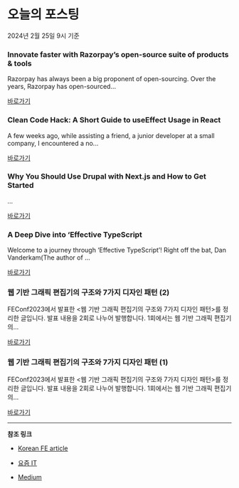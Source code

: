 # 오늘의 포스팅 
2024년 2월 25일 9시 기준 

### Innovate faster with Razorpay’s open-source suite of products & tools 

 Razorpay has always been a big proponent of open-sourcing. Over the years, Razorpay has open-sourced... 

 [바로가기](https://medium.com/m/signin?actionUrl=https%3A%2F%2Fmedium.com%2F_%2Fbookmark%2Fp%2F6d499e7b6a22&operation=register&redirect=https%3A%2F%2Fengineering.razorpay.com%2Finnovate-faster-with-razorpays-open-source-suite-of-products-tools-6d499e7b6a22&source=---------0-84----------frontend------bookmark_preview----9b4b82aa_b7c0_441c_af53_65523f5b8263-------) 

### Clean Code Hack: A Short Guide to useEffect Usage in React 

 A few weeks ago, while assisting a friend, a junior developer at a small company, I encountered a no... 

 [바로가기](https://medium.com/m/signin?actionUrl=https%3A%2F%2Fmedium.com%2F_%2Fbookmark%2Fp%2Fa0a75d189fdc&operation=register&redirect=https%3A%2F%2Fitnext.io%2Fclean-code-hack-a-short-guide-to-useeffect-usage-in-react-a0a75d189fdc&source=---------0-84----------reactjs------bookmark_preview----dc67dc42_48c2_401b_a290_338ce282311b-------) 

### Why You Should Use Drupal with Next.js and How to Get Started 

 ... 

 [바로가기](https://medium.com/m/signin?actionUrl=https%3A%2F%2Fmedium.com%2F_%2Fbookmark%2Fp%2F6a91cecd772a&operation=register&redirect=https%3A%2F%2Fmedium.com%2F%40EleneSh%2Fwhy-you-should-use-drupal-with-next-js-and-how-to-get-started-6a91cecd772a&source=---------0-84----------nextjs------bookmark_preview----457187a9_d754_47d2_bd95_668791be1bbf-------) 

### A Deep Dive into ‘Effective TypeScript 

 Welcome to a journey through ‘Effective TypeScript’! Right off the bat, Dan Vanderkam(The author of ... 

 [바로가기](https://medium.com/m/signin?actionUrl=https%3A%2F%2Fmedium.com%2F_%2Fbookmark%2Fp%2Fae8adf69e347&operation=register&redirect=https%3A%2F%2Fmedium.com%2F%40bahaarghafari%2Fa-deep-dive-into-effective-typescript-ae8adf69e347&source=---------0-84----------front_end_development------bookmark_preview----1b5a0fb5_5fd9_4eb9_a8f4_15b50b9a623b-------) 

### 웹 기반 그래픽 편집기의 구조와 7가지 디자인 패턴 (2) 

 FEConf2023에서 발표한 <웹 기반 그래픽 편집기의 구조와 7가지 디자인 패턴>를 정리한 글입니다. 발표 내용을 2회로 나누어 발행합니다. 1회에서는 웹 기반 그래픽 편집기의... 

 [바로가기](https://yozm.wishket.com/magazine/detail/2467/) 

### 웹 기반 그래픽 편집기의 구조와 7가지 디자인 패턴 (1) 

 FEConf2023에서 발표한 <웹 기반 그래픽 편집기의 구조와 7가지 디자인 패턴>를 정리한 글입니다. 발표 내용을 2회로 나누어 발행합니다. 1회에서는 웹 기반 그래픽 편집기의... 

 [바로가기](https://yozm.wishket.com/magazine/detail/2466/) 

---

**참조 링크**

- [Korean FE article](https://kofearticle.substack.com) 

- [요즘 IT](https://yozm.wishket.com/magazine) 

- [Medium](https://medium.com) 


